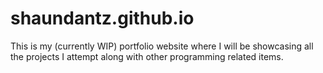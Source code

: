 # shaundantz.github.io

This is my (currently WIP) portfolio website where I will be showcasing all the projects I attempt along with other programming related items.
